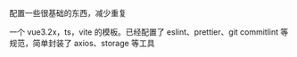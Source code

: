 配置一些很基础的东西，减少重复

一个 vue3.2x，ts，vite 的模板。已经配置了 eslint、prettier、git commitlint 等规范，简单封装了 axios、storage 等工具
